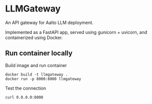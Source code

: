 # LLMGateway

An API gateway for Aalto LLM deployment.

Implemented as a FastAPI app, served using gunicorn + uvicorn, and containerized using Docker.

## Run container locally

Build image and run container
```
docker build -t llmgateway . 
docker run -p 8000:8000 llmgateway
```

Test the connection
```
curl 0.0.0.0:8000
```
